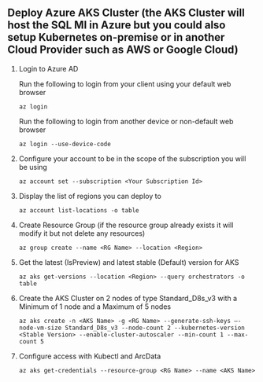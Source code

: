 ## Deploy Azure AKS Cluster (the AKS Cluster will host the SQL MI in Azure but you could also setup Kubernetes on-premise or in another Cloud Provider such as AWS or Google Cloud)

1.	Login to Azure AD

    Run the following to login from your client using your default web browser
    ```text
    az login
    ```
    Run the following to login from another device or non-default web browser    
      ```text
    az login --use-device-code
    ```

2.	Configure your account to be in the scope of the subscription you will be using

    ```text
    az account set --subscription <Your Subscription Id>
    ```

3. Display the list of regions you can deploy to

    ```text
	az account list-locations -o table
    ```

4. Create Resource Group (if the resource group already exists it will modify it but not delete any resources)

    ```text
	az group create --name <RG Name> --location <Region>
    ```

5.	Get the latest (IsPreview) and latest stable (Default) version for AKS

    ```text 
    az aks get-versions --location <Region> --query orchestrators -o table
    ```
6.	Create the AKS Cluster on 2 nodes of type Standard_D8s_v3 with a Minimum of 1 node and a Maximum of 5 nodes
    ```text
    az aks create -n <AKS Name> -g <RG Name> --generate-ssh-keys –-node-vm-size Standard_D8s_v3 --node-count 2 --kubernetes-version <Stable Version> --enable-cluster-autoscaler --min-count 1 --max-count 5
    ```
7.	Configure access with Kubectl and ArcData

    ```text
    az aks get-credentials --resource-group <RG Name> --name <AKS Name>
    ```
